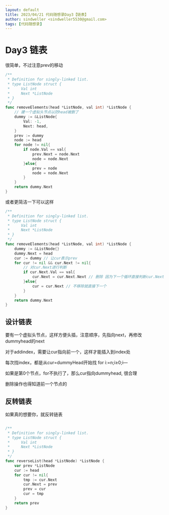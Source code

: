 ```yaml
---
layout: default
title: 2023/04/21 代码随想录Day3【链表】
author: sindweller <sindweller5530@gmail.com>
tags: [代码随想录]
---
```


# Day3 链表

很简单，不过注意prev的移动

```go
/**
 * Definition for singly-linked list.
 * type ListNode struct {
 *     Val int
 *     Next *ListNode
 * }
 */
func removeElements(head *ListNode, val int) *ListNode {
    // 建一个虚拟头节点以防head被删了
    dummy := &ListNode{
        Val: -1,
        Next: head,
    }
    prev := dummy
    node := head
    for node != nil{
        if node.Val == val{
            prev.Next = node.Next
            node = node.Next
        }else{
            prev = node
            node = node.Next
        }
    }
    return dummy.Next
}
```

 或者更简洁一下可以这样

```go
/**
 * Definition for singly-linked list.
 * type ListNode struct {
 *     Val int
 *     Next *ListNode
 * }
 */
func removeElements(head *ListNode, val int) *ListNode {
    dummy := &ListNode{}
    dummy.Next = head
    cur := dummy // 让cur表示prev
    for cur != nil && cur.Next != nil{
        // 对cur.Next进行判断
        if cur.Next.Val == val{
            cur.Next = cur.Next.Next // 删除 因为下一个循环直接判断cur.Next，所以cur不需要移动
        }else{
            cur = cur.Next // 不移除就直接下一个
        }
    }
    return dummy.Next
}
```

## 设计链表

要有一个虚拟头节点，这样方便头插，注意顺序，先指向next，再修改dummyhead的next

对于addindex，需要让cur指向前一个，这样才能插入到index处

每次找index，都是从cur=dummyHead开始找 for i:=n;i≥0;i— 

如果是第0个节点，for不执行了，那么cur指向dummyhead, 很合理

删除操作也得知道前一个节点的

## 反转链表

如果真的想要你，就反转链表
```go

/**
 * Definition for singly-linked list.
 * type ListNode struct {
 *     Val int
 *     Next *ListNode
 * }
 */
func reverseList(head *ListNode) *ListNode {
    var prev *ListNode
    cur := head
    for cur != nil{
        tmp := cur.Next
        cur.Next = prev
        prev = cur
        cur = tmp
    }
    return prev
}
```